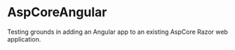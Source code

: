 # AspCoreAngular
Testing grounds in adding an Angular app to an existing AspCore Razor web application.
